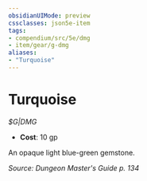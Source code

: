```yaml
---
obsidianUIMode: preview
cssclasses: json5e-item
tags:
- compendium/src/5e/dmg
- item/gear/g-dmg
aliases: 
- "Turquoise"
---
```

# Turquoise
*$G|DMG*  

- **Cost**: 10 gp

An opaque light blue-green gemstone.

*Source: Dungeon Master's Guide p. 134*